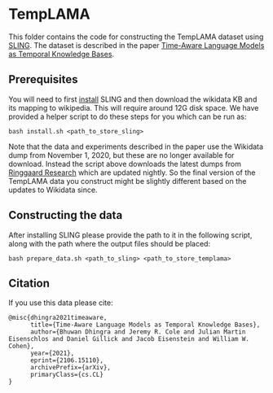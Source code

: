 # TempLAMA

This folder contains the code for constructing the TempLAMA dataset using [SLING](https://github.com/ringgaard/sling). The dataset is described in the paper [Time-Aware Language Models as Temporal Knowledge Bases](https://arxiv.org/abs/2106.15110).

## Prerequisites

You will need to first [install](https://github.com/ringgaard/sling/blob/master/doc/guide/install.md) SLING and then download the wikidata KB and its mapping to wikipedia. This will require around 12G disk space. We have provided a helper script to do these steps for you which can be run as:

```
bash install.sh <path_to_store_sling>
```

Note that the data and experiments described in the paper use the Wikidata dump from November 1, 2020, but these are no longer available for download. Instead the script above downloads the latest dumps from [Ringgaard Research](https://ringgaard.com/) which are updated nightly. So the final version of the TempLAMA data you construct might be slightly different based on the updates to Wikidata since.

## Constructing the data

After installing SLING please provide the path to it in the following script, along with the path where the output files should be placed:

```
bash prepare_data.sh <path_to_sling> <path_to_store_templama>
```

## Citation

If you use this data please cite:

```
@misc{dhingra2021timeaware,
      title={Time-Aware Language Models as Temporal Knowledge Bases},
      author={Bhuwan Dhingra and Jeremy R. Cole and Julian Martin Eisenschlos and Daniel Gillick and Jacob Eisenstein and William W. Cohen},
      year={2021},
      eprint={2106.15110},
      archivePrefix={arXiv},
      primaryClass={cs.CL}
}
```
